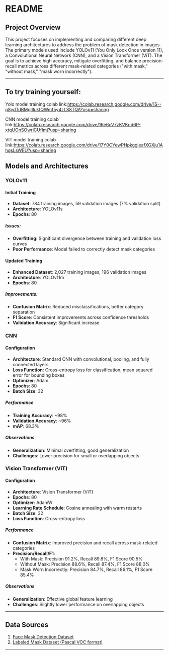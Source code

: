 # README

## Project Overview
This project focuses on implementing and comparing different deep learning architectures to address the problem of mask detection in images. The primary models used include YOLOv11 (You Only Look Once version 11), a Convolutional Neural Network (CNN), and a Vision Transformer (ViT). The goal is to achieve high accuracy, mitigate overfitting, and balance precision-recall metrics across different mask-related categories ("with mask," "without mask," "mask worn incorrectly").

---
## **To try training yourself:**
Yolo model training colab link:https://colab.research.google.com/drive/1S--p8ydTdBMglIIuktQWmf5y4zLS8TQA?usp=sharing

CNN model training colab link:https://colab.research.google.com/drive/16e6cV7zKVKnd6P-xtqUOnSOwriCUfImj?usp=sharing

VIT model training colab link:https://colab.research.google.com/drive/17Y0CYewPHpkggleafXGXju1AhgsLsWEU?usp=sharing

## Models and Architectures

### YOLOv11
#### Initial Training
- **Dataset**: 784 training images, 59 validation images (7% validation split)
- **Architecture**: YOLOv11s
- **Epochs**: 80

##### Issues:
- **Overfitting**: Significant divergence between training and validation loss curves
- **Poor Performance**: Model failed to correctly detect mask categories

#### Updated Training
- **Enhanced Dataset**: 2,027 training images, 196 validation images
- **Architecture**: YOLOv11m
- **Epochs**: 80

##### Improvements:
- **Confusion Matrix**: Reduced misclassifications, better category separation
- **F1 Score**: Consistent improvements across confidence thresholds
- **Validation Accuracy**: Significant increase

### CNN
#### Configuration
- **Architecture**: Standard CNN with convolutional, pooling, and fully connected layers
- **Loss Function**: Cross-entropy loss for classification, mean squared error for bounding boxes
- **Optimizer**: Adam
- **Epochs**: 80
- **Batch Size**: 32

##### Performance
- **Training Accuracy**: ~98%
- **Validation Accuracy**: ~96%
- **mAP**: 68.3%

##### Observations
- **Generalization**: Minimal overfitting, good generalization
- **Challenges**: Lower precision for small or overlapping objects

### Vision Transformer (ViT)
#### Configuration
- **Architecture**: Vision Transformer (ViT)
- **Epochs**: 80
- **Optimizer**: AdamW
- **Learning Rate Schedule**: Cosine annealing with warm restarts
- **Batch Size**: 32
- **Loss Function**: Cross-entropy loss

##### Performance
- **Confusion Matrix**: Improved precision and recall across mask-related categories
- **Precision/Recall/F1**:
  - With Mask: Precision 91.2%, Recall 89.8%, F1 Score 90.5%
  - Without Mask: Precision 88.6%, Recall 87.4%, F1 Score 88.0%
  - Mask Worn Incorrectly: Precision 84.7%, Recall 86.1%, F1 Score 85.4%

##### Observations
- **Generalization**: Effective global feature learning
- **Challenges**: Slightly lower performance on overlapping objects

---

## Data Sources
1. [Face Mask Detection Dataset](https://www.kaggle.com/datasets/andrewmvd/face-mask-detection)
2. [Labeled Mask Dataset (Pascal VOC format)](https://www.kaggle.com/datasets/techzizou/labeled-mask-dataset-pascal-voc-format/data)

---




